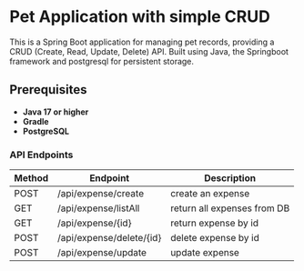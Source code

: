 # Pet Application with simple CRUD

This is a Spring Boot application 
for managing pet records, providing a CRUD 
(Create, Read, Update, Delete) API. 
Built using Java, the Springboot framework and postgresql for persistent storage.

## Prerequisites

- **Java 17 or higher**
- **Gradle**
- **PostgreSQL**

### API Endpoints
| Method | Endpoint | Description |
|--------|----------|-------------|
| POST   |/api/expense/create| create an expense|
|GET| /api/expense/listAll| return all expenses from DB|
|GET|/api/expense/{id}| return expense by id|
|POST|/api/expense/delete/{id}| delete expense by id|
|POST|/api/expense/update|update expense|